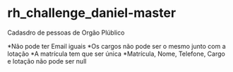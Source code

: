 # rh_challenge_daniel-master

Cadasdro de pessoas de Orgão Plúblico

*Não pode ter Email iguais
*Os cargos não pode ser o mesmo junto com a lotação
*A matrícula tem que ser única
*Matrícula, Nome, Telefone, Cargo e lotação não pode ser null